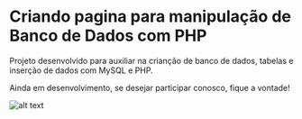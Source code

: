 # Criando pagina para manipulação de Banco de Dados com PHP

Projeto desenvolvido para auxiliar na crianção de banco de dados, tabelas e inserção de dados com MySQL e PHP.

Ainda em desenvolvimento, se desejar participar conosco, fique a vontade!

![alt text](http://url/to/img.png)
